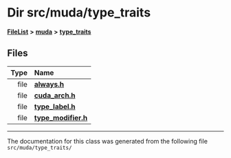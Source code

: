 

# Dir src/muda/type\_traits



[**FileList**](files.md) **>** [**muda**](dir_be047e8c00f93e2e88c2a417393a7f42.md) **>** [**type\_traits**](dir_604bea9d06d02462c18f7966e507987c.md)












## Files

| Type | Name |
| ---: | :--- |
| file | [**always.h**](always_8h.md) <br> |
| file | [**cuda\_arch.h**](cuda__arch_8h.md) <br> |
| file | [**type\_label.h**](type__label_8h.md) <br> |
| file | [**type\_modifier.h**](type__modifier_8h.md) <br> |



























































------------------------------
The documentation for this class was generated from the following file `src/muda/type_traits/`

